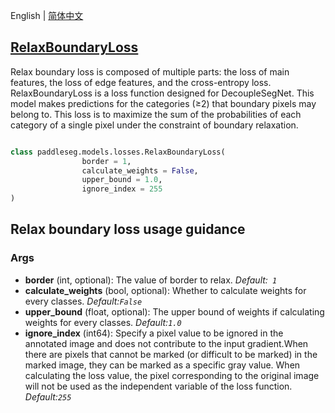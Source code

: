 English | [简体中文](RelaxBoundaryLoss_cn.md)
## [RelaxBoundaryLoss](../../../paddleseg/models/losses/decoupledsegnet_relax_boundary_loss.py)

Relax boundary loss is composed of multiple parts: the loss of main features, the loss of edge features, and the cross-entropy loss. RelaxBoundaryLoss is a loss function designed for DecoupleSegNet. This model makes predictions for the categories (≥2) that boundary pixels may belong to. This loss is to maximize the sum of the probabilities of each category of a single pixel under the constraint of boundary relaxation.

```python

class paddleseg.models.losses.RelaxBoundaryLoss(
                border = 1,
                calculate_weights = False,
                upper_bound = 1.0,
                ignore_index = 255
)
```

## Relax boundary loss usage guidance

### Args
* **border**  (int, optional): The value of border to relax. *Default:`` 1``*
* **calculate_weights** (bool, optional): Whether to calculate weights for every classes. *Default:``False``*
* **upper_bound** (float, optional): The upper bound of weights if calculating weights for every classes. *Default:``1.0``*
* **ignore_index** (int64): Specify a pixel value to be ignored in the annotated image
            and does not contribute to the input gradient.When there are pixels that cannot be marked (or difficult to be marked) in the marked image, they can be marked as a specific gray value. When calculating the loss value, the pixel corresponding to the original image will not be used as the independent variable of the loss function. *Default:``255``*